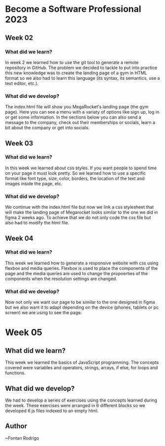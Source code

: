 # Become a Software Professional 2023

## Week 02
### What did we learn?
In week 2 we learned how to use the git tool to generate a remote repository in GitHub. The problem we decided to tackle to put into practice this new knowledge was to create the landing page of a gym in HTML format so we also had to learn this language (its syntax, its semantics, use a text editor, etc.).
### What did we develop?
The index.html file will show you MegaRocket's landing page (the gym page). Here you can see a menu with a variaty of options like sign up, log in or get some information. In the sections below you can also send a message to the company, check out their memberships or socials, learn a bit about the company or get into socials.

## Week 03
### What did we learn?
In this week we learned about css styles. If you want people to spend time on your page it must look pretty. So we learned how to use a specific format like font type, size, color, borders, the location of the text and images inside the page, etc.
### What did we develop?
We continue with the index.html file but now we link a css stylesheet that will make the landing page of Megarocket looks similar to the one we did in figma 2 weeks ago. To achieve that we do not only code the css file but also had to modify the html file.

## Week 04
### What did we learn?
This week we learned how to generate a responsive website with css using flexbox and media queries. Flexbox is used to place the components of the page and the media queries are used to change the propoerties of the components when the resolution settings are changed.
### What did we develop?
Now not only we want our page to be similar to the one designed in figma but we also want it to adapt depending on the device (phones, tablets or pc screen) we are using to see the page.

# Week 05
## What did we learn?
This week we learned the basics of JavaScript programming. The concepts covered were variables and operators, strings, arrays, if else, for loops and functions.

## What did we develop?
We had to develop a series of exercises using the concepts learned during the week. These exercises were arranged in 6 different blocks so we developed 6 js files indexed to an empty html.

## Author
~Fontan Rodrigo
